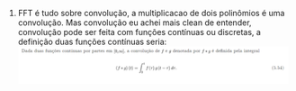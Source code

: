 1. FFT é tudo sobre convolução, a multiplicacao de dois polinômios é uma convolução. Mas convolução eu achei mais clean de entender, convolução pode ser feita com funções contínuas ou discretas, a definição
duas funções contínuas seria: ![Convolution](../Images/Convolution.png)
